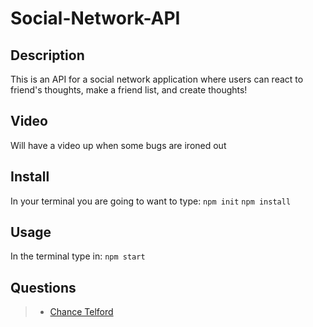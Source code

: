 # Social-Network-API

## Description
This is an API for a social network application where users can react to friend's thoughts, make a friend list, and create thoughts!

## Video
Will have a video up when some bugs are ironed out


## Install
In your terminal you are going to want to type:
`npm init`
`npm install`

## Usage
In the terminal type in:
`npm start`

## Questions
> * [Chance Telford](mailto:chancetelford0018@gmail.com)